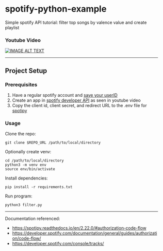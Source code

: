 # spotify-python-example
Simple spotify API tutorial: filter top songs by valence value and create playlist

### Youtube Video

[![IMAGE ALT TEXT](http://img.youtube.com/vi/nBfbkp7A8a4/0.jpg)](https://youtu.be/nBfbkp7A8a4 "youtube video")

---

## Project Setup

### Prerequisites
1. Have a regular spotify account and [save your userID](https://www.spotify.com/us/account/overview/?utm_source=spotify&utm_medium=menu&utm_campaign=your_account)
2. Create an app in [spotify developer API](https://developer.spotify.com/dashboard/applications) as seen in youtube video
3. Copy the client id, client secret, and redirect URL to the .env file for [spotipy](https://spotipy.readthedocs.io/en/2.22.0/#authorization-code-flow)

### Usage

Clone the repo:
    
    git clone $REPO_URL /path/to/local/directory

Optionally create venv:
    
    cd /path/to/local/directory
    python3 -m venv env
    source env/bin/activate

Install dependencies:

    pip install -r requirements.txt
    
Run program:

    python3 filter.py    

---

Documentation referenced:

- https://spotipy.readthedocs.io/en/2.22.0/#authorization-code-flow
- https://developer.spotify.com/documentation/general/guides/authorization/code-flow/
- https://developer.spotify.com/console/tracks/


